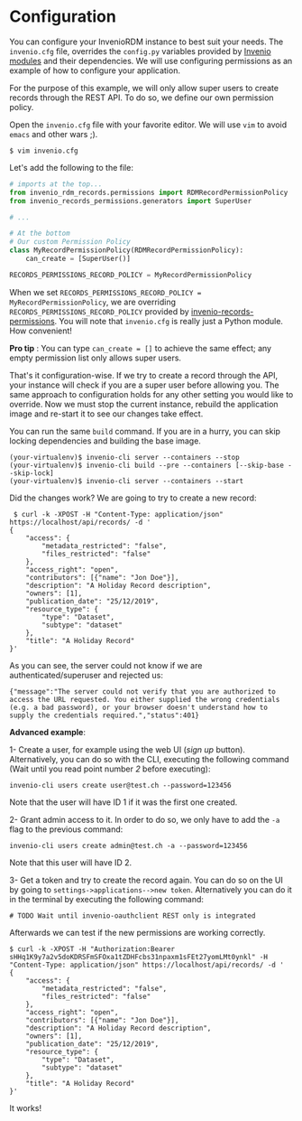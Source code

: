 # Configuration

You can configure your InvenioRDM instance to best suit your needs. The `invenio.cfg` file, overrides the `config.py` variables provided by [Invenio modules](https://invenio.readthedocs.io/en/latest/general/bundles.html) and their dependencies. We will use configuring permissions as an example of how to configure your application.

For the purpose of this example, we will only allow super users to create records through the REST API. To do so, we define our own permission policy.

Open the `invenio.cfg` file with your favorite editor. We will use `vim` to avoid `emacs` and other wars ;).

``` console
$ vim invenio.cfg
```

Let's add the following to the file:

```python
# imports at the top...
from invenio_rdm_records.permissions import RDMRecordPermissionPolicy
from invenio_records_permissions.generators import SuperUser

# ...

# At the bottom
# Our custom Permission Policy
class MyRecordPermissionPolicy(RDMRecordPermissionPolicy):
    can_create = [SuperUser()]

RECORDS_PERMISSIONS_RECORD_POLICY = MyRecordPermissionPolicy
```

When we set `RECORDS_PERMISSIONS_RECORD_POLICY = MyRecordPermissionPolicy`, we are overriding `RECORDS_PERMISSIONS_RECORD_POLICY` provided by [invenio-records-permissions](https://github.com/inveniosoftware/invenio-app-rdm). You will note that `invenio.cfg` is really just a Python module. How convenient!

**Pro tip** : You can type `can_create = []` to achieve the same effect; any empty permission list only allows super users.

That's it configuration-wise. If we try to create a record through the API, your instance will check if you are a super user before allowing you. The same approach to configuration holds for any other setting you would like to override. Now we must stop the current instance, rebuild the application image and re-start it to see our changes take effect.

You can run the same `build` command. If you are in a hurry, you can skip locking dependencies and building the base image.

``` console
(your-virtualenv)$ invenio-cli server --containers --stop
(your-virtualenv)$ invenio-cli build --pre --containers [--skip-base --skip-lock]
(your-virtualenv)$ invenio-cli server --containers --start
```

Did the changes work? We are going to try to create a new record:

``` console
 $ curl -k -XPOST -H "Content-Type: application/json" https://localhost/api/records/ -d '
{
    "access": {
        "metadata_restricted": "false",
        "files_restricted": "false"
    },
    "access_right": "open",
    "contributors": [{"name": "Jon Doe"}],
    "description": "A Holiday Record description",
    "owners": [1],
    "publication_date": "25/12/2019",
    "resource_type": {
        "type": "Dataset",
        "subtype": "dataset"
    },
    "title": "A Holiday Record"
}'
```

As you can see, the server could not know if we are authenticated/superuser and rejected us:

``` console
{"message":"The server could not verify that you are authorized to access the URL requested. You either supplied the wrong credentials (e.g. a bad password), or your browser doesn't understand how to supply the credentials required.","status":401}
```

**Advanced example**:

1- Create a user, for example using the web UI (*sign up* button). Alternatively, you can do so with the CLI, executing the following command (Wait until you read point number *2* before executing):

``` console
invenio-cli users create user@test.ch --password=123456
```

Note that the user will have ID 1 if it was the first one created.

2- Grant admin access to it. In order to do so, we only have to add the `-a` flag to the previous command:

``` console
invenio-cli users create admin@test.ch -a --password=123456
```

Note that this user will have ID 2.

3- Get a token and try to create the record again. You can do so on the UI by going to `settings->applications-->new token`. Alternatively you can do it in the terminal by executing the following command:

``` console
# TODO Wait until invenio-oauthclient REST only is integrated
```

Afterwards we can test if the new permissions are working correctly. 

``` console
$ curl -k -XPOST -H "Authorization:Bearer sHHq1K9y7a2v5doKDRSFmSFOxa1tZDHFcbs31npaxm1sFEt27yomLMt0ynkl" -H "Content-Type: application/json" https://localhost/api/records/ -d '
{
    "access": {
        "metadata_restricted": "false",
        "files_restricted": "false"
    },
    "access_right": "open",
    "contributors": [{"name": "Jon Doe"}],
    "description": "A Holiday Record description",
    "owners": [1],
    "publication_date": "25/12/2019",
    "resource_type": {
        "type": "Dataset",
        "subtype": "dataset"
    },
    "title": "A Holiday Record"
}'
```

It works!
